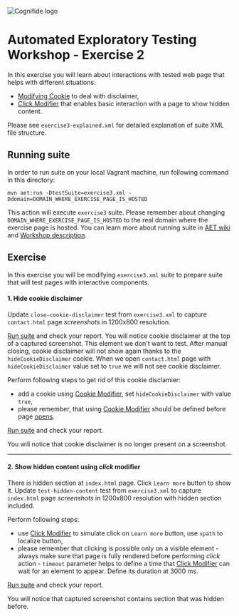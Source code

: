 ![Cognifide logo](http://cognifide.github.io/images/cognifide-logo.png)

# Automated Exploratory Testing Workshop - Exercise 2

In this exercise you will learn about interactions with tested web page that helps with different situations:

* [Modifying Cookie](https://github.com/Cognifide/aet/wiki/CookieModifier) to deal with disclaimer,
* [Click Modifier](https://github.com/Cognifide/aet/wiki/ClickModifier) that enables basic interaction with a page to show hidden content.

Please see `exercise3-explained.xml` for detailed explanation of suite XML file structure.

## Running suite
In order to run suite on your local Vagrant machine, run following command in this directory:

`mvn aet:run -DtestSuite=exercise3.xml -Ddomain=DOMAIN_WHERE_EXERCISE_PAGE_IS_HOSTED`

This action will execute `exercise3` suite. 
Please remember about changing `DOMAIN_WHERE_EXERCISE_PAGE_IS_HOSTED` to the real domain where the exercise page is hosted.
You can learn more about running suite in [AET wiki](https://github.com/Cognifide/aet/wiki/RunningSuite) and [Workshop description](/aet-workshop#running-suite).

## Exercise
In this exercise you will be modifying `exercise3.xml` suite to prepare suite that will test pages with interactive components.

#### 1. Hide cookie disclaimer
Update `close-cookie-disclaimer` test from `exercise3.xml` to capture `contact.html` page *screenshots* in 1200x800 resolution.

[Run suite](#running-suite) and check your report. You will notice cookie disclaimer at the top of a captured screenshot. This element we don't want to test.
After manual closing, cookie disclaimer will not show again thanks to the `hideCookieDisclaimer` cookie. 
When we open `contact.html` page with `hideCookieDisclaimer` value set to `true` we will not see cookie disclaimer.

Perform following steps to get rid of this cookie disclamier:
   * add a cookie using [Cookie Modifier](https://github.com/Cognifide/aet/wiki/CookieModifier), set `hideCookieDisclaimer` with value `true`,
   * please remember, that using [Cookie Modifier](https://github.com/Cognifide/aet/wiki/CookieModifier) should be defined before page [opens](https://github.com/Cognifide/aet/wiki/Open).

[Run suite](#running-suite) and check your report.

You will notice that cookie disclaimer is no longer present on a screenshot.

------

#### 2. Show hidden content using *click* modifier
There is hidden section at `index.html` page. Click `Learn more` button to show it.
Update `test-hidden-content` test from `exercise3.xml` to capture `index.html` page *screenshots* in 1200x800 resolution with hidden section included.

Perform following steps:
   * use [Click Modifier](https://github.com/Cognifide/aet/wiki/ClickModifier) to simulate click on `Learn more` button, use `xpath` to localize button,
   * please remember that clicking is possible only on a visible element - always make sure that page is fully rendered before 
   performing *click* action - `timeout` parameter helps to define a time that [Click Modifier](https://github.com/Cognifide/aet/wiki/ClickModifier) can wait for an element to appear.
    Define its duration at 3000 ms.
   
[Run suite](#running-suite) and check your report.

You will notice that captured screenshot contains section that was hidden before.